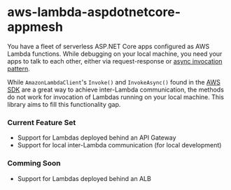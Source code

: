 # aws-lambda-aspdotnetcore-appmesh

You have a fleet of serverless ASP.NET Core apps configured as AWS Lambda functions. While debugging on your local machine, you need your apps to talk to each other, either via request-response or [async invocation pattern](https://docs.aws.amazon.com/lambda/latest/dg/invocation-async.html).

While `AmazonLambdaClient`'s `Invoke()` and `InvokeAsync()` found in the [AWS SDK](https://docs.aws.amazon.com/sdkfornet/v3/apidocs/items/Lambda/MLambdaInvokeInvokeRequest.html) are a great way to achieve inter-Lambda communication, the methods do not work for invocation of Lambdas running on your local machine. This library aims to fill this functionality gap.

### Current Feature Set
* Support for Lambdas deployed behind an API Gateway
* Support for local inter-Lambda communication (for local development)

### Comming Soon
* Support for Lambdas deployed behind an ALB
